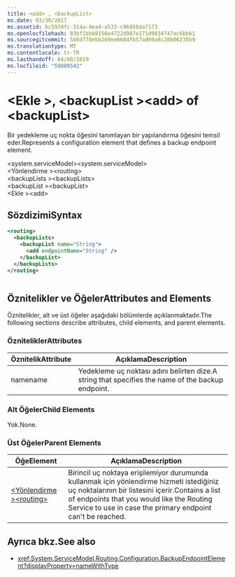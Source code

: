 ```yaml
---
title: <add> , <backupList>
ms.date: 03/30/2017
ms.assetid: bc5939fc-314a-4ea4-a533-c96958da7173
ms.openlocfilehash: 03bf1bbb8156e4722d987e171d9034747ac6bb61
ms.sourcegitcommit: 5b6d778ebb269ee6684fb57ad69a8c28b06235b9
ms.translationtype: MT
ms.contentlocale: tr-TR
ms.lasthandoff: 04/08/2019
ms.locfileid: "59089542"
---
```

# <a name="add-of-backuplist"></a><span data-ttu-id="a3601-102">\<Ekle >, \<backupList ></span><span class="sxs-lookup"><span data-stu-id="a3601-102">\<add> of \<backupList></span></span>
<span data-ttu-id="a3601-103">Bir yedekleme uç nokta öğesini tanımlayan bir yapılandırma öğesini temsil eder.</span><span class="sxs-lookup"><span data-stu-id="a3601-103">Represents a configuration element that defines a backup endpoint element.</span></span>  
  
 <span data-ttu-id="a3601-104">\<system.serviceModel></span><span class="sxs-lookup"><span data-stu-id="a3601-104">\<system.serviceModel></span></span>  
<span data-ttu-id="a3601-105">\<Yönlendirme ></span><span class="sxs-lookup"><span data-stu-id="a3601-105">\<routing></span></span>  
<span data-ttu-id="a3601-106">\<backupLists ></span><span class="sxs-lookup"><span data-stu-id="a3601-106">\<backupLists></span></span>  
<span data-ttu-id="a3601-107">\<backupList ></span><span class="sxs-lookup"><span data-stu-id="a3601-107">\<backupList></span></span>  
<span data-ttu-id="a3601-108">\<Ekle ></span><span class="sxs-lookup"><span data-stu-id="a3601-108">\<add></span></span>  
  
## <a name="syntax"></a><span data-ttu-id="a3601-109">Sözdizimi</span><span class="sxs-lookup"><span data-stu-id="a3601-109">Syntax</span></span>  
  
```xml  
<routing>
  <backupLists>
    <backupList name="String">
      <add endpointName="String" />
    </backupList>
  </backupLists>
</routing>
```  
  
```csharp  
```  
  
## <a name="attributes-and-elements"></a><span data-ttu-id="a3601-110">Öznitelikler ve Öğeler</span><span class="sxs-lookup"><span data-stu-id="a3601-110">Attributes and Elements</span></span>  
 <span data-ttu-id="a3601-111">Öznitelikler, alt ve üst öğeler aşağıdaki bölümlerde açıklanmaktadır.</span><span class="sxs-lookup"><span data-stu-id="a3601-111">The following sections describe attributes, child elements, and parent elements.</span></span>  
  
### <a name="attributes"></a><span data-ttu-id="a3601-112">Öznitelikler</span><span class="sxs-lookup"><span data-stu-id="a3601-112">Attributes</span></span>  
  
|<span data-ttu-id="a3601-113">Öznitelik</span><span class="sxs-lookup"><span data-stu-id="a3601-113">Attribute</span></span>|<span data-ttu-id="a3601-114">Açıklama</span><span class="sxs-lookup"><span data-stu-id="a3601-114">Description</span></span>|  
|---------------|-----------------|  
|<span data-ttu-id="a3601-115">name</span><span class="sxs-lookup"><span data-stu-id="a3601-115">name</span></span>|<span data-ttu-id="a3601-116">Yedekleme uç noktası adını belirten dize.</span><span class="sxs-lookup"><span data-stu-id="a3601-116">A string that specifies the name of the backup endpoint.</span></span>|  
  
### <a name="child-elements"></a><span data-ttu-id="a3601-117">Alt Öğeler</span><span class="sxs-lookup"><span data-stu-id="a3601-117">Child Elements</span></span>  
 <span data-ttu-id="a3601-118">Yok.</span><span class="sxs-lookup"><span data-stu-id="a3601-118">None.</span></span>  
  
### <a name="parent-elements"></a><span data-ttu-id="a3601-119">Üst Öğeler</span><span class="sxs-lookup"><span data-stu-id="a3601-119">Parent Elements</span></span>  
  
|<span data-ttu-id="a3601-120">Öğe</span><span class="sxs-lookup"><span data-stu-id="a3601-120">Element</span></span>|<span data-ttu-id="a3601-121">Açıklama</span><span class="sxs-lookup"><span data-stu-id="a3601-121">Description</span></span>|  
|-------------|-----------------|  
|[<span data-ttu-id="a3601-122">\<Yönlendirme ></span><span class="sxs-lookup"><span data-stu-id="a3601-122">\<routing></span></span>](../../../../../docs/framework/configure-apps/file-schema/wcf/routing.md)|<span data-ttu-id="a3601-123">Birincil uç noktaya erişilemiyor durumunda kullanmak için yönlendirme hizmeti istediğiniz uç noktalarının bir listesini içerir.</span><span class="sxs-lookup"><span data-stu-id="a3601-123">Contains a list of endpoints that you would like the Routing Service to use in case the primary endpoint can't be reached.</span></span>|  
  
## <a name="see-also"></a><span data-ttu-id="a3601-124">Ayrıca bkz.</span><span class="sxs-lookup"><span data-stu-id="a3601-124">See also</span></span>

- <xref:System.ServiceModel.Routing.Configuration.BackupEndpointElement?displayProperty=nameWithType>
